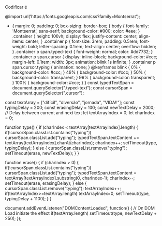 <div class="container">
    <p>Codificar é <span class="typed-text"></span><span class="cursor">&nbsp;</span></p>
  </div>    
	@import url('https://fonts.googleapis.com/css?family=Montserrat');

* {
  margin: 0;
  padding: 0;
  box-sizing: border-box;
}
body {
  font-family: 'Montserrat', sans-serif;
  background-color: #000;
  color: #eee;
}
.container {
  height: 100vh;
  display: flex;
  justify-content: center;
  align-items: center;
}
.container p {
  font-size: 3rem;
  padding: 0.5rem;
  font-weight: bold;
  letter-spacing: 0.1rem;
  text-align: center;
  overflow: hidden;
}
.container p span.typed-text {
  font-weight: normal;
  color: #dd7732;
}
.container p span.cursor {
  display: inline-block;
  background-color: #ccc;
  margin-left: 0.1rem;
  width: 3px;
  animation: blink 1s infinite;
}
.container p span.cursor.typing {
  animation: none;
}
@keyframes blink {
  0%  { background-color: #ccc; }
  49% { background-color: #ccc; }
  50% { background-color: transparent; }
  99% { background-color: transparent; }
  100%  { background-color: #ccc; }
}                  const typedTextSpan = document.querySelector(".typed-text");
const cursorSpan = document.querySelector(".cursor");

const textArray = ["difícil", "diversão", "jornada", "VIDA!!"];
const typingDelay = 200;
const erasingDelay = 100;
const newTextDelay = 2000; // Delay between current and next text
let textArrayIndex = 0;
let charIndex = 0;

function type() {
  if (charIndex < textArray[textArrayIndex].length) {
    if(!cursorSpan.classList.contains("typing")) cursorSpan.classList.add("typing");
    typedTextSpan.textContent += textArray[textArrayIndex].charAt(charIndex);
    charIndex++;
    setTimeout(type, typingDelay);
  } 
  else {
    cursorSpan.classList.remove("typing");
  	setTimeout(erase, newTextDelay);
  }
}

function erase() {
	if (charIndex > 0) {
    if(!cursorSpan.classList.contains("typing")) cursorSpan.classList.add("typing");
    typedTextSpan.textContent = textArray[textArrayIndex].substring(0, charIndex-1);
    charIndex--;
    setTimeout(erase, erasingDelay);
  } 
  else {
    cursorSpan.classList.remove("typing");
    textArrayIndex++;
    if(textArrayIndex>=textArray.length) textArrayIndex=0;
    setTimeout(type, typingDelay + 1100);
  }
}

document.addEventListener("DOMContentLoaded", function() { // On DOM Load initiate the effect
  if(textArray.length) setTimeout(type, newTextDelay + 250);
});
